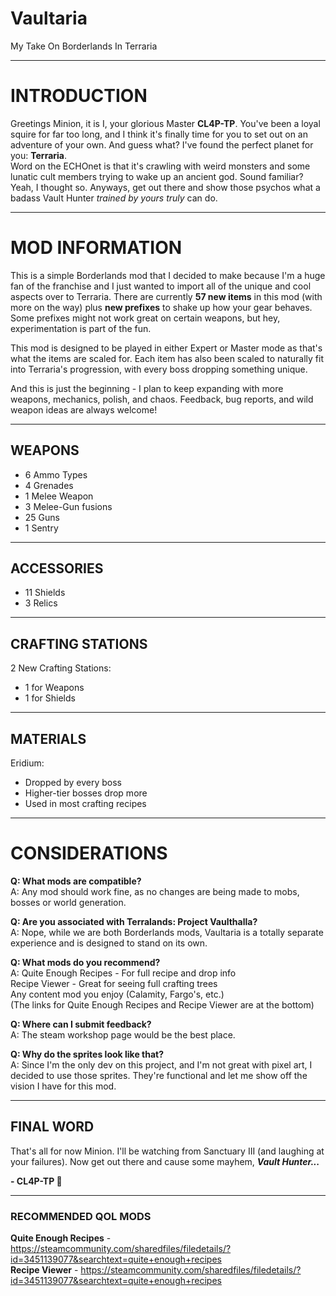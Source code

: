 # Vaultaria
My Take On Borderlands In Terraria

---
# INTRODUCTION

Greetings Minion, it is I, your glorious Master **CL4P-TP**. You've been a loyal squire for far too long, and I think it's finally time for you to set out on an adventure of your own. And guess what? I've found the perfect planet for you: **Terraria**.
<br> Word on the ECHOnet is that it's crawling with weird monsters and some lunatic cult members trying to wake up an ancient god. Sound familiar? Yeah, I thought so. Anyways, get out there and show those psychos what a badass Vault Hunter *trained by yours truly* can do.

---
# MOD INFORMATION

This is a simple Borderlands mod that I decided to make because I'm a huge fan of the franchise and I just wanted to import all of the unique and cool aspects over to Terraria. There are currently **57 new items** in this mod (with more on the way) plus **new prefixes** to shake up how your gear behaves. Some prefixes might not work great on certain weapons, but hey, experimentation is part of the fun.

This mod is designed to be played in either Expert or Master mode as that's what the items are scaled for. Each item has also been scaled to naturally fit into Terraria's progression, with every boss dropping something unique.

And this is just the beginning - I plan to keep expanding with more weapons, mechanics, polish, and chaos. Feedback, bug reports, and wild weapon ideas are always welcome!

---
## WEAPONS

- 6 Ammo Types
- 4 Grenades
- 1 Melee Weapon
- 3 Melee-Gun fusions
- 25 Guns
- 1 Sentry

---
## ACCESSORIES

- 11 Shields
- 3 Relics

---
## CRAFTING STATIONS

2 New Crafting Stations:
* 1 for Weapons
* 1 for Shields

---
## MATERIALS

Eridium:
* Dropped by every boss
* Higher-tier bosses drop more
* Used in most crafting recipes

---
# CONSIDERATIONS

**Q: What mods are compatible?**
<br>A: Any mod should work fine, as no changes are being made to mobs, bosses or world generation.

**Q: Are you associated with Terralands: Project Vaulthalla?**
<br>A: Nope, while we are both Borderlands mods, Vaultaria is a totally separate experience and is designed to stand on its own.

**Q: What mods do you recommend?**
<br>A: Quite Enough Recipes - For full recipe and drop info
<br>Recipe Viewer - Great for seeing full crafting trees
<br>Any content mod you enjoy (Calamity, Fargo's, etc.)
<br>(The links for Quite Enough Recipes and Recipe Viewer are at the bottom)

**Q: Where can I submit feedback?**
<br>A: The steam workshop page would be the best place.

**Q: Why do the sprites look like that?**
<br>A: Since I'm the only dev on this project, and I'm not great with pixel art, I decided to use those sprites. They're functional and let me show off the vision I have for this mod.

---
## FINAL WORD

That's all for now Minion. I'll be watching from Sanctuary III (and laughing at your failures).
Now get out there and cause some mayhem, ***Vault Hunter...***

**- CL4P-TP 👋**<br>

---
### RECOMMENDED QOL MODS

**Quite Enough Recipes** - https://steamcommunity.com/sharedfiles/filedetails/?id=3451139077&searchtext=quite+enough+recipes
<br> **Recipe Viewer** - https://steamcommunity.com/sharedfiles/filedetails/?id=3451139077&searchtext=quite+enough+recipes